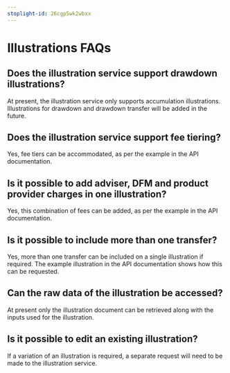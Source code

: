 ```yaml
---
stoplight-id: 26cgp5wk2wbxx
---
```


# Illustrations FAQs

## Does the illustration service support drawdown illustrations?

At present, the illustration service only supports accumulation illustrations. Illustrations for drawdown and drawdown transfer will be added in the future. 

## Does the illustration service support fee tiering?

Yes, fee tiers can be accommodated, as per the example in the API documentation.

## Is it possible to add adviser, DFM and product provider charges in one illustration?

Yes, this combination of fees can be added, as per the example in the API documentation. 

## Is it possible to include more than one transfer?

Yes, more than one transfer can be included on a single illustration if required. The example illustration in the API documentation shows how this can be requested. 

## Can the raw data of the illustration be accessed?

At present only the illustration document can be retrieved along with the inputs used for the illustration.

##  Is it possible to edit an existing illustration?

If a variation of an illustration is required, a separate request will need to be made to the illustration service.
